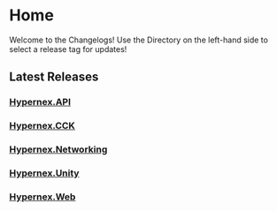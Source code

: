 # Home

Welcome to the Changelogs! Use the Directory on the left-hand side to select a release tag for updates!

## Latest Releases

### [Hypernex.API](./Hypernex.API/142.md)

### [Hypernex.CCK](./Hypernex.CCK/144.md)

### [Hypernex.Networking](./Hypernex.Networking/124.md)

### [Hypernex.Unity](./Hypernex.Unity/2024111b.md)

### [Hypernex.Web](./Hypernex.Web/131.md)